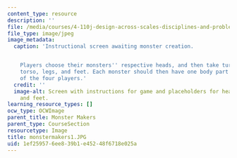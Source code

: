 ```yaml
---
content_type: resource
description: ''
file: /media/courses/4-110j-design-across-scales-disciplines-and-problem-contexts-spring-2013/1ef259576ee839b1e45248f6718e025a_monstermakers1.JPG
file_type: image/jpeg
image_metadata:
  caption: 'Instructional screen awaiting monster creation.


    Players choose their monsters'' respective heads, and then take turns choosing
    torso, legs, and feet. Each monster should then have one body part chosen by each
    of the four players.'
  credit: ''
  image-alt: Screen with instructions for game and placeholders for head, torso, legs,
    and feet.
learning_resource_types: []
ocw_type: OCWImage
parent_title: Monster Makers
parent_type: CourseSection
resourcetype: Image
title: monstermakers1.JPG
uid: 1ef25957-6ee8-39b1-e452-48f6718e025a
---
```

